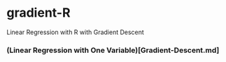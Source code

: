 # gradient-R
Linear Regression with R with Gradient Descent

### (Linear Regression with One Variable)[Gradient-Descent.md]
